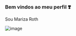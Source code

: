 ### Bem vindos ao meu perfil ❣️

Sou Mariza Roth


![image](https://github.com/marizaroth/marizaroth/assets/166747926/bbb9e70b-9017-4398-979e-4ed7ab7ff30b)
